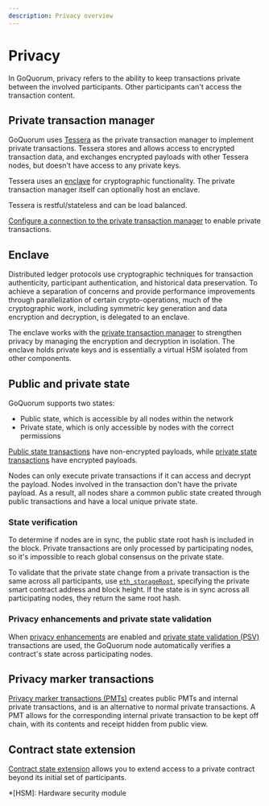 ```yaml
---
description: Privacy overview
---
```


# Privacy

In GoQuorum, privacy refers to the ability to keep transactions private between the involved participants.
Other participants can't access the transaction content.

## Private transaction manager

GoQuorum uses [Tessera](https://docs.tessera.consensys.net) as the private transaction manager to implement private transactions.
Tessera stores and allows access to encrypted transaction data, and exchanges encrypted payloads with other Tessera nodes,
but doesn't have access to any private keys.

Tessera uses an [enclave](#enclave) for cryptographic functionality.
The private transaction manager itself can optionally host an enclave.

Tessera is restful/stateless and can be load balanced.

[Configure a connection to the private transaction manager](../../HowTo/Configure/ConfigurePTM.md) to
enable private transactions.

## Enclave

Distributed ledger protocols use cryptographic techniques for transaction authenticity, participant authentication, and
historical data preservation.
To achieve a separation of concerns and provide performance improvements through parallelization of certain
crypto-operations, much of the cryptographic work, including symmetric key generation and data encryption and decryption,
is delegated to an enclave.

The enclave works with the [private transaction manager](#private-transaction-manager) to strengthen privacy by managing
the encryption and decryption in isolation.
The enclave holds private keys and is essentially a virtual HSM isolated from other components.

## Public and private state

GoQuorum supports two states:

- Public state, which is accessible by all nodes within the network
- Private state, which is only accessible by nodes with the correct permissions

[Public state transactions](PrivateAndPublic.md#public-transactions) have non-encrypted payloads, while
[private state transactions](PrivateAndPublic.md#private-transactions) have encrypted payloads.

Nodes can only execute private transactions if it can access and decrypt the payload.
Nodes involved in the transaction don't have the private payload.
As a result, all nodes share a common public state created through public transactions and have a local unique private state.

### State verification

To determine if nodes are in sync, the public state root hash is included in the block.
Private transactions are only processed by participating nodes, so it's impossible to reach global consensus on the
private state.

To validate that the private state change from a private transaction is the same across all participants, use
[`eth_storageRoot`](../../Reference/API-Methods.md#eth_storageroot), specifying the private smart contract address and
block height.
If the state is in sync across all participating nodes, they return the same root hash.

### Privacy enhancements and private state validation

When [privacy enhancements](PrivacyEnhancements.md) are enabled and
[private state validation (PSV)](PrivacyEnhancements.md#private-state-validation) transactions are used, the GoQuorum
node automatically verifies a contract's state across participating nodes.

## Privacy marker transactions

[Privacy marker transactions (PMTs)](PrivacyMarkerTransactions.md) creates public PMTs and internal private transactions, and is an alternative to normal private transactions.
A PMT allows for the corresponding internal private transaction to be kept off chain, with its contents and receipt
hidden from public view.

## Contract state extension

[Contract state extension](ContractExtension.md) allows you to extend access to a private contract beyond its
initial set of participants.

*[HSM]: Hardware security module
